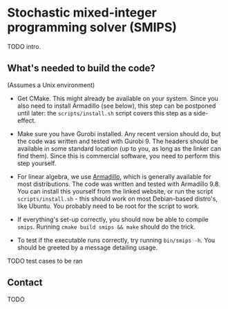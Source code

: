 # Stochastic mixed-integer programming solver (SMIPS)

TODO intro.

## What's needed to build the code?

(Assumes a Unix environment)

- Get CMake. This might already be available on your system. Since you
  also need to install Armadillo (see below), this step can be postponed until
  later: the `scripts/install.sh` script covers this step as a side-effect.

- Make sure you have Gurobi installed. Any recent version should do, but the code
  was written and tested with Gurobi 9. The headers should be available in some 
  standard location (up to you, as long as the linker can find them). Since this
  is commercial software, you need to perform this step yourself.

- For linear algebra, we use [Armadillo](http://arma.sourceforge.net/), which is
  generally available for most distributions. The code was written and tested with
  Armadillo 9.8. You can install this yourself from the linked website, or run the
  script `scripts/install.sh` - this should work on most Debian-based distro's,
  like Ubuntu. You probably need to be root for the script to work.

- If everything's set-up correctly, you should now be able to compile `smips`.
  Running `cmake build smips && make` should do the trick.
 
- To test if the executable runs correctly, try running `bin/smips -h`. You should
  be greeted by a message detailing usage. 

TODO test cases to be ran

## Contact

TODO
